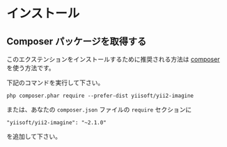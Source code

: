 インストール
============

## Composer パッケージを取得する

このエクステンションをインストールするために推奨される方法は [composer](http://getcomposer.org/download/) を使う方法です。

下記のコマンドを実行して下さい。

```
php composer.phar require --prefer-dist yiisoft/yii2-imagine
```

または、あなたの `composer.json` ファイルの `require` セクションに

```
"yiisoft/yii2-imagine": "~2.1.0"
```

を追加して下さい。
